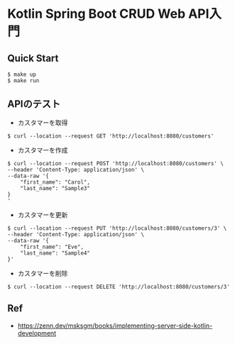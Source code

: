 # Kotlin Spring Boot CRUD Web API入門

## Quick Start

```shell
$ make up
$ make run
```

## APIのテスト

- カスタマーを取得

```shell
$ curl --location --request GET 'http://localhost:8080/customers'
```

- カスタマーを作成

```shell
$ curl --location --request POST 'http://localhost:8080/customers' \
--header 'Content-Type: application/json' \
--data-raw '{
    "first_name": "Carol",
    "last_name": "Sample3"
}
'
```

- カスタマーを更新

```shell
$ curl --location --request PUT 'http://localhost:8080/customers/3' \
--header 'Content-Type: application/json' \
--data-raw '{
    "first_name": "Eve",
    "last_name": "Sample4"
}'
```

- カスタマーを削除

```shell
$ curl --location --request DELETE 'http://localhost:8080/customers/3'
```

## Ref

- https://zenn.dev/msksgm/books/implementing-server-side-kotlin-development